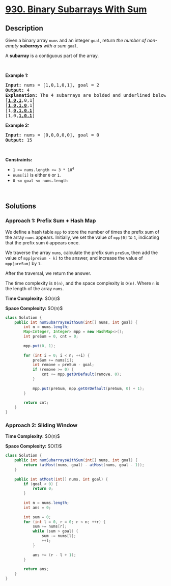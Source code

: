 # [930. Binary Subarrays With Sum](https://leetcode.com/problems/binary-subarrays-with-sum)

## Description

<p>Given a binary array <code>nums</code> and an integer <code>goal</code>, return <em>the number of non-empty <strong>subarrays</strong> with a sum</em> <code>goal</code>.</p>

<p>A <strong>subarray</strong> is a contiguous part of the array.</p>
<p>&nbsp;</p>

<p><strong class="example">Example 1:</strong></p>
<pre>
<strong>Input:</strong> nums = [1,0,1,0,1], goal = 2
<strong>Output:</strong> 4
<strong>Explanation:</strong> The 4 subarrays are bolded and underlined below:
[<u><strong>1,0,1</strong></u>,0,1]
[<u><strong>1,0,1,0</strong></u>,1]
[1,<u><strong>0,1,0,1</strong></u>]
[1,0,<u><strong>1,0,1</strong></u>]
</pre>

<p><strong class="example">Example 2:</strong></p>
<pre>
<strong>Input:</strong> nums = [0,0,0,0,0], goal = 0
<strong>Output:</strong> 15
</pre>
<p>&nbsp;</p>

<p><strong>Constraints:</strong></p>
<ul>
    <li><code>1 &lt;= nums.length &lt;= 3 * 10<sup>4</sup></code></li>
    <li><code>nums[i]</code> is either <code>0</code> or <code>1</code>.</li>
    <li><code>0 &lt;= goal &lt;= nums.length</code></li>
</ul>
<p>&nbsp;</p>

## Solutions

### **Approach 1: Prefix Sum + Hash Map**

We define a hash table `mpp` to store the number of times the prefix sum of the array `nums` appears. Initially, we set the value of `mpp[0]` to `1`, indicating that the prefix sum `0` appears once.

We traverse the array `nums`, calculate the prefix sum `preSum`, then add the value of `mpp[preSum - k]` to the answer, and increase the value of `mpp[preSum]` by `1`.

After the traversal, we return the answer.

The time complexity is `O(n)`, and the space complexity is `O(n)`. Where `n` is the length of the array `nums`.

<p><strong>Time Complexity:</strong> $O(n)$</p>
<p><strong>Space Complexity:</strong> $O(n)$</p>

```java
class Solution {
    public int numSubarraysWithSum(int[] nums, int goal) {
        int n = nums.length;
        Map<Integer, Integer> mpp = new HashMap<>();
        int preSum = 0, cnt = 0;
        
        mpp.put(0, 1);
        
        for (int i = 0; i < n; ++i) {
            preSum += nums[i];
            int remove = preSum - goal;
            if (remove >= 0) {
                cnt += mpp.getOrDefault(remove, 0);
            }
            
            mpp.put(preSum, mpp.getOrDefault(preSum, 0) + 1);
        }
        
        return cnt;
    }
}
```

### **Approach 2: Sliding Window**

<p><strong>Time Complexity:</strong> $O(n)$</p>
<p><strong>Space Complexity:</strong> $O(1)$</p>

```java
class Solution {
    public int numSubarraysWithSum(int[] nums, int goal) {
        return (atMost(nums, goal) - atMost(nums, goal - 1));
    }
    
    public int atMost(int[] nums, int goal) {
        if (goal < 0) {
            return 0;
        }
        
        int n = nums.length;
        int ans = 0;
        
        int sum = 0;
        for (int l = 0, r = 0; r < n; ++r) {
            sum += nums[r];
            while (sum > goal) {
                sum -= nums[l];
                ++l;
            }
            
            ans += (r - l + 1);
        }
        
        return ans;
    }
}
```
